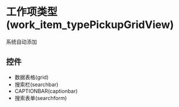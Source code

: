 # 工作项类型(work_item_typePickupGridView)  <!-- {docsify-ignore-all} -->

系统自动添加




## 控件
  * 数据表格(grid)
  * 搜索栏(searchbar)
  * CAPTIONBAR(captionbar)
  * 搜索表单(searchform)


<script>
 const { createApp } = Vue
  createApp({
    data() {
      return {
        message: '!'
      }
    }
  }).use(ElementPlus).mount('#app')
</script>